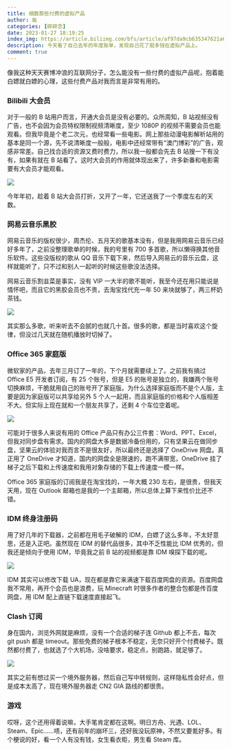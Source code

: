 ```yaml
---
title: 细数那些付费的虚拟产品
author: 胤
categories: [碎碎念]
date: 2023-01-27 18:19:25
index_img: https://article.biliimg.com/bfs/article/af97da9cb635347621a6b4b1aafbddaa8ee76d7a.jpg@500w.webp
description: 今天看了自己去年的年度账单，发现自己花了挺多钱在虚拟产品上。
comment: true
---
```


像我这种天天赛博冲浪的互联网分子，怎么能没有一些付费的虚拟产品呢，抱着能白嫖就白嫖的心理，这些付费产品对我而言是非常有用的。

### Bilibili 大会员

对于一般的 B 站用户而言，开通大会员是没有必要的。众所周知，B 站视频没有广告，也不会因为会员特权限制视频清晰度，至少 1080P 的视频不需要会员也能观看。但我毕竟是个老二次元，也经常看一些电影。网上那些动漫电影解析站用的基本是同一个源，先不说清晰度一般般，电影中还经常带有“澳门博彩”的广告，观感非常差。自己找合适的资源又费时费力，所以我一般都会先去 B 站搜一下有没有，如果有就在 B 站看了。这时大会员的作用就体现出来了，许多新番和电影需要有大会员才能观看。

![](https://article.biliimg.com/bfs/article/e77344c4df61116581ba4aeaeb0544b26232d132.jpg@800w_400h_1c.webp)

今年年初，趁着 B 站大会员打折，又开了一年，它还送我了一个季度左右的天数。

### 网易云音乐黑胶

网易云音乐的版权很少，周杰伦、五月天的歌基本没有，但是我用网易云音乐已经好多年了，之前没整理歌单的时候，我的号里有 700 多首歌，所以懒得换其他音乐软件。这些没版权的歌从 QQ 音乐下载下来，然后导入网易云的音乐云盘，这样就能听了，只不过和别人一起听的时候这些歌没法选择。

网易云音乐割韭菜是事实，没有 VIP 一大半的歌不能听，我至今还在用只能说是情怀吧，而且它的黑胶会员也不贵，去淘宝找代充一年 50 来块就够了，两三杯奶茶钱。

![](https://article.biliimg.com/bfs/article/c376bc10e633ac20d79d19e95e0e902c4a26d30c.jpg@800w_400h_1c.webp)

其实那么多歌，听来听去不会腻的也就几十首。很多的歌，都是当时喜欢这个旋律，但没过几天就在随机播放时切掉了。

### Office 365 家庭版

微软家的产品，去年三月订了一年的，下个月就需要续上了。之前我有搞过 Office E5 开发者订阅，有 25 个账号，但是 E5 的账号是独立的，我嫌两个账号切换麻烦，干脆就用自己的账号开了家庭版。为什么选择家庭版而不是个人版，主要是因为家庭版可以共享给另外 5 个人一起用，而且家庭版的价格和个人版相差不大。但实际上现在就和一个朋友共享了，还剩 4 个车位空着呢。

![](https://article.biliimg.com/bfs/article/3e931ecfb90e352b74ab9cd39b5059015b8373d0.png@800w_400h_1c.webp)

可能对于很多人来说有用的 Office 产品只有办公三件套：Word、PPT、Excel，但我对同步盘有需求。国内的网盘大多是数据冷备份用的，只有坚果云在做同步盘，坚果云的体验对我而言不是很友好，所以最终还是选择了 OneDrive 网盘。真正用了 OneDrive 才知道，国内的网盘全是限速的，跑不满带宽，OneDrive 挂了梯子之后下载和上传速度和我用对象存储的下载上传速度一模一样。

Office 365 家庭版的订阅我是在淘宝找的，一年大概 230 左右，是很贵，但我天天用，现在 Outlook 邮箱也是我的一个主邮箱，所以总体上算下来性价比还不错。

### IDM 终身注册码

用了好几年的下载器，之前都在用毛子破解的 IDM，白嫖了这么多年，不太好意思，还是入正吧。虽然现在 IDM 的替代品很多，其中不乏性能比 IDM 优秀的，但我还是倾向于使用 IDM，毕竟我之前 B 站的视频都是靠 IDM 嗅探下载的呢。

![](https://article.biliimg.com/bfs/article/752c58fcd04946e56d7ac5e84595c16793dc9895.jpg@800w_400h_1c.webp)

IDM 其实可以修改下载 UA，现在都是靠它来满速下载百度网盘的资源。百度网盘我不常用，再开个会员也是浪费，玩 Minecraft 时很多作者的整合包都是传百度网盘，用 IDM 配上直链下载速度直接起飞。

### Clash 订阅

身在国内，浏览外网就是麻烦，没有一个合适的梯子连 Github 都上不去，每次 git push 都是 timeout。那些免费的梯子根本不稳定，无奈只好开个付费梯子。既然都付费了，也就选了个大机场，没啥要求，稳定点，别跑路，就足够了。

![](https://article.biliimg.com/bfs/article/89b239a297a7ed546a6529ab6ca7598fac0cf613.png@800w_400h_1c.webp)

其实之前有想过买一个境外服务器，然后自己写中转规则，这样隐私性会好点，但是成本太高了，现在境外服务器走 CN2 GIA 路线的都很贵。

### 游戏

哎呀，这个还用得着说嘛，大手笔肯定都在这啊。明日方舟、光遇、LOL、Steam、Epic……啧，还有前年的崩坏三，还好我没玩原神，不然又要氪好多。有个梗说的好，看一个人有没有钱，女生看衣柜，男生看 Steam 库。